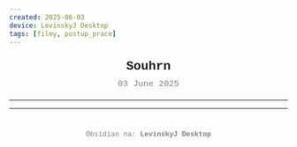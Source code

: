 ```yaml
---
created: 2025-06-03
device: LevinskyJ Desktop
tags: [filmy, postup_prace]
---
```

<div style="text-align: center; font-size: 1.6em; font-weight: bold; padding: 10px 0; font-family: Courier New">
  Souhrn
</div>

<div style="text-align: center; color: gray; font-size: 1.1em; margin-bottom: 20px; font-family: Courier New">
  03 June 2025
</div>

---



---

<div style="text-align: center; color: gray; font-size: 0.9em; margin-top: 40px; font-family: Courier New">
  Obsidian na: <strong>LevinskyJ Desktop</strong>
</div>
